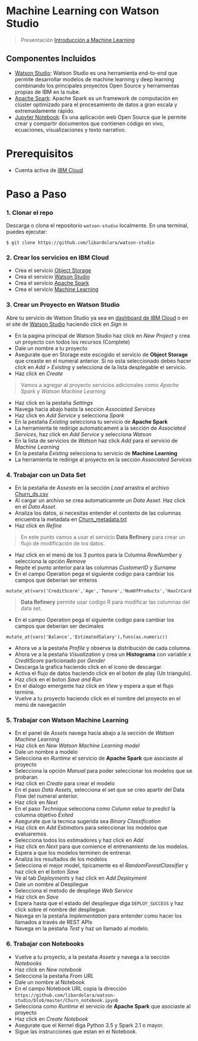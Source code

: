 # Machine Learning con Watson Studio

> Presentación [Introducción a Machine Learning](https://ibm.box.com/v/ml-ppt)

## Componentes Incluidos
* [Watson Studio](https://console.bluemix.net/catalog/services/watson-studio): Watson Studio es una herramienta end-to-end que permite desarrollar modelos de machine learning y deep learning combinando los principales proyectos Open Source y herramientas propias de IBM en la nube.
* [Apache Spark](https://console.bluemix.net/catalog/services/apache-spark): Apache Spark es un framework de computación en clúster optimizado para el procesamiento de datos a gran escala y extremadamente rápido.
* [Jupyter Notebook](http://jupyter.org/): Es una aplicación web Open Source que le permite crear y compartir documentos que contienen código en vivo, ecuaciones, visualizaciones y texto narrativo.

# Prerequisitos

* Cuenta activa de [IBM Cloud](https://console.bluemix.net)

# Paso a Paso

### 1. Clonar el repo

Descarga o clona el repositorio `watson-studio` localmente. 
En una terminal, puedes ejecutar:

```
$ git clone https://github.com/libardolara/watson-studio
```

### 2. Crear los servicios en IBM Cloud

* Crea el servicio [Object Storage](https://console.bluemix.net/catalog/services/cloud-object-storage)
* Crea el servicio [Watson Studio](https://console.bluemix.net/catalog/services/watson-studio)
* Crea el servicio [Apache Spark](https://console.bluemix.net/catalog/services/apache-spark)
* Crea el servicio [Machine Learning](https://console.bluemix.net/catalog/services/machine-learning)

### 3. Crear un Proyecto en Watson Studio

Abre tu servicio de Watson Studio ya sea en [dashboard de IBM Cloud](https://console.bluemix.net/dashboard/apps/) o en el site de [Watson Studio](https://www.ibm.com/cloud/watson-studio) haciendo click en _Sign in_

* En la pagina principal de Watson Studio haz click en _New Project_ y crea un proyecto con todos los recursos (Complete)
* Dale un nombre a tu proyecto
* Asegurate que en Storage este escogido el servicio de **Object Storage** que creaste en el numeral anterior. Si no esta seleccionado debes hacer click en _Add > Existing_ y selecciona de la lista desplegable el servicio.
* Haz click en _Create_

> Vamos a agregar al proyecto servicios adicionales como _Apache Spark_ y _Watson Machine Learning_

* Haz click en la pestaña _Settings_
* Navega hacia abajo hasta la sección _Associated Services_ 
* Haz click en _Add Service_ y selecciona _Spark_
* En la pestaña _Existing_ selecciona tu servicio de **Apache Spark**
* La herramienta te redirige automaticament a la sección de _Associated Services_, haz click en _Add Service_ y selecciona _Watson_
* En la lista de servicios de _Watson_ haz click _Add_ para el servicio de _Machine Learning_
* En la pestaña _Existing_ selecciona tu servicio de **Machine Learning**
* La herramienta te redirige al proyecto en la sección _Associated Services_

### 4. Trabajar con un Data Set

* En la pestaña de _Assests_ en la sección _Load_ arrastra el archivo [Churn_ds.csv](Churn_ds.csv)
* Al cargar un archivo se crea automaticamnte un _Data Asset_. Haz click en el _Data Asset_.
* Analiza los datos, si necesitas entender el contexto de las columnas encuentra la metadata en [Churn_metadata.txt](Churn_metadata.txt)
* Haz click en _Refine_

> En este punto vamos a usar el servicio **Data Refinery** para crear un flujo de modificación de los datos.

* Haz click en el menú de los 3 puntos para la Columna _RowNumber_ y selecciona la opción _Remove_
* Repite el punto anterior para las columnas _CustomerID_ y _Surname_
* En el campo Operation pega el siguiente codigo para cambiar los campos que deberian ser enteros

```
mutate_at(vars('CreditScore','Age','Tenure','NumOfProducts','HasCrCard','IsActiveMember','Exited'),funs(as.integer))
```

> **Data Refinery** permite usar codigo R para modificar las columnas del data set.

* En el campo Operation pega el siguiente codigo para cambiar los campos que deberian ser decimales

```
mutate_at(vars('Balance','EstimatedSalary'),funs(as.numeric))
```

* Ahora ve a la pestaña _Profile_ y observa la distribución de cada columna.
* Ahora ve a la pestaña _Visualization_ y crea un **Histograma** con variable x _CreditScore_ particionado por _Gender_
* Descarga la grafica haciendo click en el icono de descargar.
* Activa el flujo de datos haciendo click en el boton de play (Un triangulo).
* Haz click en el boton _Save and Run_
* En el dialogo emergente haz click en _View_ y espera a que el flujo termine.
* Vuelve a tu proyecto haciendo click en el nombre del proyecto en el menú de navegación

### 5. Trabajar con Watson Machine Learning

* En el panel de _Assets_ navega hacia abajo a la sección de _Watson Machine Learning_
* Haz click en _New Watson Machine Learning model_
* Dale un nombre a modelo
* Selecciona en _Runtime_ el servicio de **Apache Spark** que asociaste al proyecto
* Selecciona la opción _Manual_ para poder seleccionar los modelos que se probaran.
* Haz click en _Create_ para crear el modelo
* En el paso _Data Assets_, selecciona el set que se creo apartir del Data Flow del numeral anterior.
* Haz click en _Next_
* En el paso _Technique_ selecciona como _Column value to predict_ la columna objetivo _Exited_
* Asegurate que la tecnica sugerida sea _Binary Classification_
* Haz click en _Add Estimators_ para seleccionar los modelos que evaluaremos.
* Selecciona todos los estimadores y haz click en _Add_
* Haz click en _Next_ para que comience el entrenamiento de los modelos.
* Espera a que los modelos terminen de entrenar.
* Analiza los resultados de los modelos
* Selecciona el mejor model, tipicamente es el _RandomForestClassifier_ y haz click en el boton _Save_
* Ve al tab _Deployments_ y haz click en _Add Deployment_
* Dale un nombre al Despliegue
* Selecciona el metodo de despliege _Web Service_
* Haz click en _Save_
* Espera hasta que el estado del despliegue diga `DEPLOY_SUCCESS` y haz click sobre el nombre del despliegue.
* Navega en la pestaña _Implementation_ para entender como hacer los llamados a través de REST APIs
* Navega en la pestaña _Test_ y haz un llamado al modelo.

### 6. Trabajar con Notebooks

* Vuelve a tu proyecto, a la pestaña _Assets_ y navega a la sección _Notebooks_
* Haz click en _New notebook_
* Selecciona la pestaña _From URL_
* Dale un nombre al Notebook
* En el campo Notebook URL copia la dirección `https://github.com/libardolara/watson-studio/blob/master/Churn_notebook.ipynb`
* Selecciona como _Runtime_ el servicio de **Apache Spark** que asociaste al proyecto
* Haz click en _Create Notebook_
* Asegurate que el Kernel diga Python 3.5 y Spark 2.1 o mayor.
* Sigue las instrucciones que estan en el Notebook.





